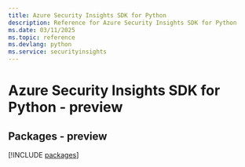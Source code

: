 ```yaml
---
title: Azure Security Insights SDK for Python
description: Reference for Azure Security Insights SDK for Python
ms.date: 03/11/2025
ms.topic: reference
ms.devlang: python
ms.service: securityinsights
---
```

# Azure Security Insights SDK for Python - preview
## Packages - preview
[!INCLUDE [packages](security-insights-index.md)]